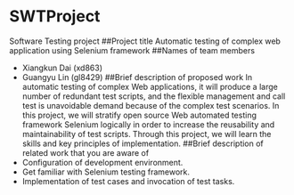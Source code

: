 # SWTProject
Software Testing project
##Project title
Automatic testing of complex web application using Selenium framework
##Names of team members
* Xiangkun Dai (xd863)
* Guangyu Lin (gl8429)
##Brief description of proposed work
In automatic testing of complex Web applications, it will produce a large number of redundant test scripts, and the flexible management and call test is unavoidable demand because of the complex test scenarios. In this project, we will stratify open source Web automated testing framework Selenium logically in order to increase the reusability and maintainability of test scripts. Through this project, we will learn the skills and key principles of implementation.
##Brief description of related work that you are aware of
* Configuration of development environment. 
* Get familiar with Selenium testing framework.
* Implementation of test cases and invocation of test tasks.
